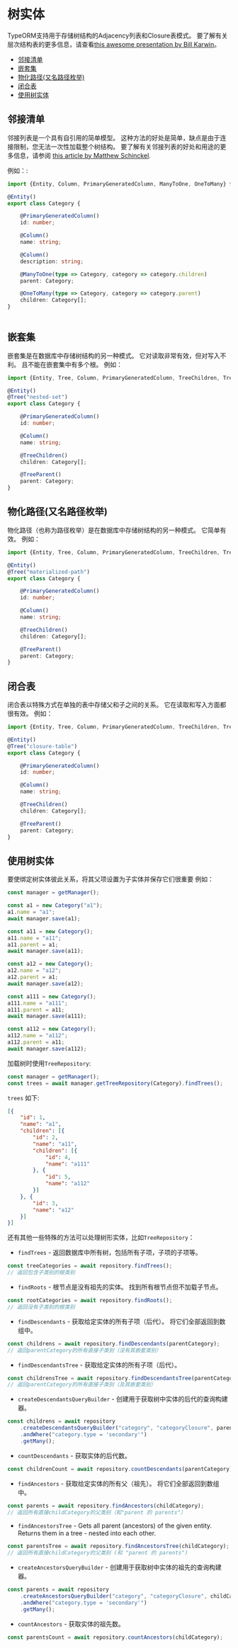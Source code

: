# 树实体

TypeORM支持用于存储树结构的Adjacency列表和Closure表模式。
要了解有关层次结构表的更多信息，请查看[this awesome presentation by Bill Karwin](https://www.slideshare.net/billkarwin/models-for-hierarchical-data)。

* [邻接清单](#邻接清单)
* [嵌套集](#嵌套集)
* [物化路径(又名路径枚举)](#物化路径(又名路径枚举))
* [闭合表](#闭合表)
* [使用树实体](#使用树实体)

## 邻接清单

邻接列表是一个具有自引用的简单模型。
这种方法的好处是简单，缺点是由于连接限制，您无法一次性加载整个树结构。
要了解有关邻接列表的好处和用途的更多信息，请参阅 [this article by Matthew Schinckel](http://schinckel.net/2014/09/13/long-live-adjacency-lists/).

例如：:

```typescript
import {Entity, Column, PrimaryGeneratedColumn, ManyToOne, OneToMany} from "typeorm";

@Entity()
export class Category {

    @PrimaryGeneratedColumn()
    id: number;

    @Column()
    name: string;

    @Column()
    description: string;

    @ManyToOne(type => Category, category => category.children)
    parent: Category;

    @OneToMany(type => Category, category => category.parent)
    children: Category[];
}
     
```

## 嵌套集

嵌套集是在数据库中存储树结构的另一种模式。
它对读取非常有效，但对写入不利。
且不能在嵌套集中有多个根。
例如：

```typescript
import {Entity, Tree, Column, PrimaryGeneratedColumn, TreeChildren, TreeParent, TreeLevelColumn} from "typeorm";

@Entity()
@Tree("nested-set")
export class Category {

    @PrimaryGeneratedColumn()
    id: number;

    @Column()
    name: string;

    @TreeChildren()
    children: Category[];

    @TreeParent()
    parent: Category;
}
```

## 物化路径(又名路径枚举)

物化路径（也称为路径枚举）是在数据库中存储树结构的另一种模式。
它简单有效。
例如：

```typescript
import {Entity, Tree, Column, PrimaryGeneratedColumn, TreeChildren, TreeParent, TreeLevelColumn} from "typeorm";

@Entity()
@Tree("materialized-path")
export class Category {

    @PrimaryGeneratedColumn()
    id: number;

    @Column()
    name: string;

    @TreeChildren()
    children: Category[];

    @TreeParent()
    parent: Category;
}
```

## 闭合表

闭合表以特殊方式在单独的表中存储父和子之间的关系。
它在读取和写入方面都很有效。
例如：

```typescript
import {Entity, Tree, Column, PrimaryGeneratedColumn, TreeChildren, TreeParent, TreeLevelColumn} from "typeorm";

@Entity()
@Tree("closure-table")
export class Category {

    @PrimaryGeneratedColumn()
    id: number;

    @Column()
    name: string;

    @TreeChildren()
    children: Category[];

    @TreeParent()
    parent: Category;
}
```

## 使用树实体

要使绑定树实体彼此关系，将其父项设置为子实体并保存它们很重要
例如：

```typescript
const manager = getManager();

const a1 = new Category("a1");
a1.name = "a1";
await manager.save(a1);

const a11 = new Category();
a11.name = "a11";
a11.parent = a1;
await manager.save(a11);

const a12 = new Category();
a12.name = "a12";
a12.parent = a1;
await manager.save(a12);

const a111 = new Category();
a111.name = "a111";
a111.parent = a11;
await manager.save(a111);

const a112 = new Category();
a112.name = "a112";
a112.parent = a11;
await manager.save(a112);
```

加载树时使用`TreeRepository`:

```typescript
const manager = getManager();
const trees = await manager.getTreeRepository(Category).findTrees();
```

`trees` 如下:

```json
[{
    "id": 1,
    "name": "a1",
    "children": [{
        "id": 2,
        "name": "a11",
        "children": [{
            "id": 4,
            "name": "a111"
        }, {
            "id": 5,
            "name": "a112"
        }]
    }, {
        "id": 3,
        "name": "a12"
    }]
}]
```

还有其他一些特殊的方法可以处理树形实体，比如`TreeRepository`：

* `findTrees` - 返回数据库中所有树，包括所有子项，子项的子项等。

```typescript
const treeCategories = await repository.findTrees();
// 返回包含子类别的根类别
```

* `findRoots` - 根节点是没有祖先的实体。 找到所有根节点但不加载子节点。

```typescript
const rootCategories = await repository.findRoots();
// 返回没有子类别的根类别
```

* `findDescendants` - 获取给定实体的所有子项（后代）。 将它们全部返回到数组中。

```typescript
const childrens = await repository.findDescendants(parentCategory);
// 返回parentCategory的所有直接子类别（没有其嵌套类别）
```

* `findDescendantsTree` - 获取给定实体的所有子项（后代）。

```typescript
const childrensTree = await repository.findDescendantsTree(parentCategory);
// 返回parentCategory的所有直接子类别（及其嵌套类别）
```

* `createDescendantsQueryBuilder` - 创建用于获取树中实体的后代的查询构建器。

```typescript
const childrens = await repository
    .createDescendantsQueryBuilder("category", "categoryClosure", parentCategory)
    .andWhere("category.type = 'secondary'")
    .getMany();
```

* `countDescendants` - 获取实体的后代数。

```typescript
const childrenCount = await repository.countDescendants(parentCategory);
```

* `findAncestors` - 获取给定实体的所有父（祖先）。 将它们全部返回到数组中。

```typescript
const parents = await repository.findAncestors(childCategory);
// 返回所有直接childCategory的父类别（和"parent 的 parents"）
```

* `findAncestorsTree` - Gets all parent (ancestors) of the given entity. Returns them in a tree - nested into each other.

```typescript
const parentsTree = await repository.findAncestorsTree(childCategory);
// 返回所有直接childCategory的父类别 (和 "parent 的 parents")
```

* `createAncestorsQueryBuilder` - 创建用于获取树中实体的祖先的查询构建器。

```typescript
const parents = await repository
    .createAncestorsQueryBuilder("category", "categoryClosure", childCategory)
    .andWhere("category.type = 'secondary'")
    .getMany();
```

* `countAncestors` - 获取实体的祖先数。

```typescript
const parentsCount = await repository.countAncestors(childCategory);
```
